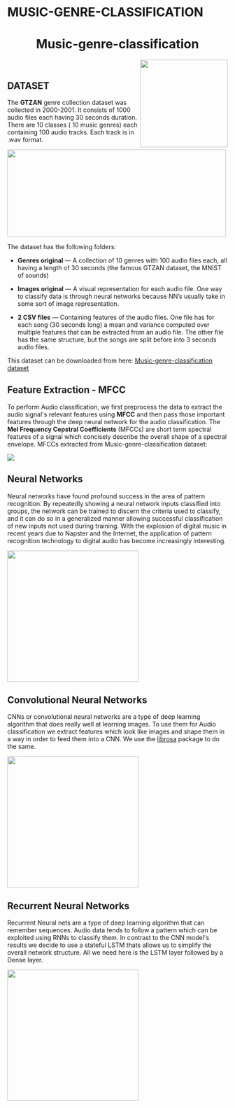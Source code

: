 # MUSIC-GENRE-CLASSIFICATION

<h1 align="center">  Music-genre-classification </h1><img align='right' src = https://miro.medium.com/max/640/0*Z3RADcGENZ7eymzR.gif  height="200" >

<br/>




 
## DATASET 
 The **GTZAN** genre collection dataset was collected in 2000-2001. It consists of 1000 audio files each having 30 seconds duration. There are 10 classes ( 10 music genres) each containing 100 audio tracks. Each track is in .wav format. 

<p>
<img src ="https://cdn.pixabay.com/photo/2016/10/29/20/58/sound-1781569__340.png" height=200 width=500>
</p>

The dataset has the following folders:
- **Genres original** — A collection of 10 genres with 100 audio files each, all having a length of 30 seconds (the famous GTZAN dataset, the MNIST of sounds)

- **Images original** — A visual representation for each audio file. One way to classify data is through neural networks because NN’s usually take in some sort of image representation.

- **2 CSV files** — Containing features of the audio files. One file has for each song (30 seconds long) a mean and variance computed over multiple features that can be extracted from an audio file. The other file has the same structure, but the songs are split before into 3 seconds audio files.

This dataset can be downloaded from here: [Music-genre-classification dataset](https://www.kaggle.com/code/jvedarutvija/music-genre-classification)


<h2>Feature Extraction - MFCC</h2>
To perform Audio classification, we first preprocess the data to extract the audio signal's relevant features using <b>MFCC</b> and then pass those important features through the deep neural network for the audio classification. The <b>Mel Frequency Cepstral Coefficients</b> (MFCCs) are short term spectral features of a signal which concisely describe the overall shape of a spectral envelope.
MFCCs extracted from Music-genre-classification dataset: 

<a><img src="https://editor.analyticsvidhya.com/uploads/64880spectrogram.png"></a>


<h2> Neural Networks </h2>
<p>
Neural networks have found profound success in the area of pattern recognition. By repeatedly showing a neural network inputs classified into groups, the network can be trained to discern the criteria used to classify, and it can do so in a generalized manner allowing successful classification of new inputs not used during training. With the explosion of digital music in recent years due to Napster and the Internet, the application of pattern recognition technology to digital audio has become increasingly interesting. 
</p>
<a> <img src = "https://data-flair.training/blogs/wp-content/uploads/sites/2/2020/05/music-genre-classifier-model.jpg" height=300> </a>

<h2> Convolutional Neural Networks </h2>
<p>
CNNs or convolutional neural networks are a type of deep learning algorithm that does really well at learning images. To use them for Audio classification we extract features which look like images and shape them in a way in order to feed them into a CNN. We use the <a href="https://librosa.org/doc/latest/index.html">librosa</a> package to do the same. 
</p>
<a> <img src = "https://miro.medium.com/max/800/1*Ahllapa1yWfoLQhyNxE1hg.png" height=300> </a>

<h2> Recurrent Neural Networks </h2>
<p>
Recurrent Neural nets are a type of deep learning algorithm that can remember sequences. Audio data tends to follow a pattern which can be exploited using RNNs to classify them.
In contrast to the CNN model's results we decide to use a stateful LSTM thats allows us to simplify the overall network structure. All we need here is the LSTM layer followed by a Dense layer.
</p>
<a> <img src="https://upload.wikimedia.org/wikipedia/commons/9/98/LSTM.png" height=300></a>


